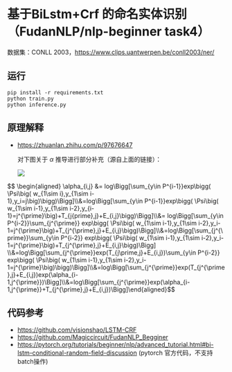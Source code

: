 # 基于BiLstm+Crf 的命名实体识别（FudanNLP/nlp-beginner task4）

数据集：CONLL 2003，https://www.clips.uantwerpen.be/conll2003/ner/

## 运行

```shell
pip install -r requirements.txt
python train.py
python inference.py
```

## 原理解释

+ https://zhuanlan.zhihu.com/p/97676647

  对下图关于 $\alpha$ 推导进行部分补充（源自上面的链接）：

  ![](https://pic3.zhimg.com/80/v2-2bd7ca4c856a086843b7145b537eaf2e_1440w.jpg)

$$ \begin{aligned} \alpha_{i,j} &= log\Bigg[\sum_{y\in P^{i-1}}exp\bigg( \Psi\big( w_{1\sim i},y_{1\sim i-1},y_i=j\big)\bigg)\Bigg]\\\\&=log\Bigg[\sum_{y\in P^{i-1}}exp\bigg( \Psi\big( w_{1\sim i-1},y_{1\sim i-2},y_{i-1}=j^{\prime}\big)+T_{j\{prime},j}+E_{i,j}\bigg)\Bigg]\\\\&= log\Bigg[\sum_{y\in P^{i-2}}\sum_{j^{\prime}} exp\bigg( \Psi\big( w_{1\sim i-1},y_{1\sim i-2},y_i-1=j^{\prime}\big)+T_{j^{\prime},j}+E_{i,j}\bigg)\Bigg]\\\\&=log\Bigg[\sum_{j^{\prime}}\sum_{y\in P^{i-2}} exp\bigg( \Psi\big( w_{1\sim i-1},y_{1\sim i-2},y_i-1=j^{\prime}\big)+T_{j^{\prime},j}+E_{i,j}\bigg)\Bigg] \\\\&=log\Bigg[\sum_{j^{\prime}}exp(T_{j\prime,j}+E_{i,j})\sum_{y\in P^{i-2}} exp\bigg( \Psi\big( w_{1\sim i-1},y_{1\sim i-2},y_i-1=j^{\prime}\big)\bigg)\Bigg]\\\\&=log\Bigg[\sum_{j^{\prime}}exp(T_{j^{\prime},j}+E_{i,j})exp(\alpha_{i-1,j^{\prime}})\Bigg]\\\\&=log\Bigg[\sum_{j^{\prime}}exp(\alpha_{i-1,j^{\prime}}+T_{j^{\prime},j}+E_{i,j})\Bigg]\end{aligned}$$



  

  ## 代码参考

  * https://github.com/visionshao/LSTM-CRF
  * https://github.com/Magiccircuit/FudanNLP_Begginer
  * https://pytorch.org/tutorials/beginner/nlp/advanced_tutorial.html#bi-lstm-conditional-random-field-discussion (pytorch 官方代码，不支持 batch操作)



